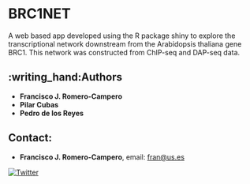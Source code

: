 # BRC1NET

A web based app developed using the R package shiny to explore the transcriptional network downstream from the Arabidopsis thaliana gene BRC1. This network was constructed from ChIP-seq and DAP-seq data.

## :writing\_hand:Authors

* **Francisco J. Romero-Campero**
* **Pilar Cubas**
* **Pedro de los Reyes**


## Contact:

* **Francisco J. Romero-Campero**, email: fran@us.es

[![Twitter](https://img.shields.io/twitter/url/http/shields.io.svg?style=social&logo=twitter)](https://twitter.com/intent/tweet?hashtags=BRC1NET&url=https://greennetworks.us.es/brc1transnet&screen_name=FranRomeroCampero)
